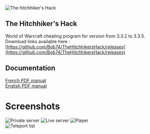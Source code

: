 ![The hitchhiker's Hack](https://i.imgur.com/YRdpTMA.png)


## The Hitchhiker's Hack
World of Warcraft cheating program for version from 3.3.2 to 3.3.5.  
Download links available here : [https://github.com/Bob74/TheHitchhikersHack/releases](https://github.com/Bob74/TheHitchhikersHack/releases)

## Documentation
[French PDF manual](https://github.com/Bob74/TheHitchhikersHack/blob/master/thhh_manuel_Francais.pdf)  
[English PDF manual](https://github.com/Bob74/TheHitchhikersHack/blob/master/thhh_manuel_English.pdf)

# Screenshots

![Private server](https://i.imgur.com/5xjYmHK.png)
![Live server](https://i.imgur.com/YizmDDO.png)
![Player](https://i.imgur.com/4n8jiIh.png)  
![Teleport list](https://i.imgur.com/a2HHacQ.png)
